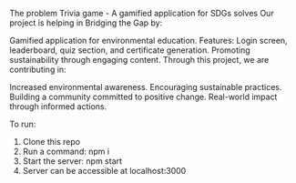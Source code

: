 The problem Trivia game - A gamified application for SDGs solves
Our project is helping in Bridging the Gap by:

Gamified application for
environmental education.
Features: Login screen,
leaderboard, quiz section, and
certificate generation.
Promoting sustainability
through engaging content.
Through this project, we are contributing in:

Increased environmental awareness.
Encouraging sustainable practices.
Building a community committed to
positive change.
Real-world impact through informed
actions.

To run: 
1. Clone this repo
2. Run a command: npm i
3. Start the server: npm start
4. Server can be accessible at localhost:3000
